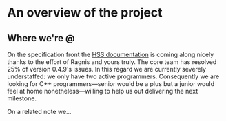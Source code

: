 # An overview of the project

Where we're @
-

On the specification front the [HSS documentation](http://hss.axrproject.org/)
is coming along nicely thanks to the effort of Ragnis and yours truly. The core
team has resolved 25% of version 0.4.9's issues. In this regard we are
currently severely understaffed: we only have two active programmers.
Consequently we are looking for C++ programmers—senior would be a plus but a
junior would feel at home nonetheless—willing to help us out delivering the
next milestone.

On a related note we…
